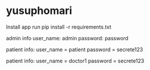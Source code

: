 # yusuphomari

Install app
 run pip install -r requirements.txt
 
 admin info
 user_name: admin
 password: password
 
 patient info:
 user_name = patient
 password = secrete123
 
 
 patient info:
 user_name = doctor1
 password = secrete123
